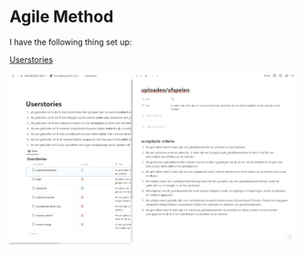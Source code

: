 # Agile Method

I have the following thing set up: 

[Userstories](https://digitalindividuals.notion.site/Userstories-3a2355e5b7ea44a3b570b9ddacf641c6?pvs=4)

![](./img/userstories.png)